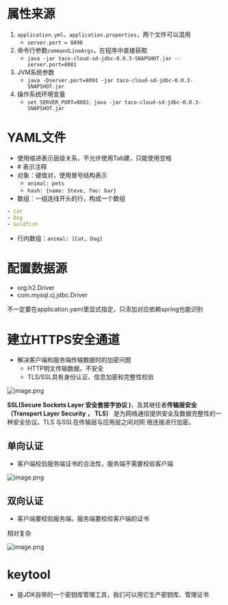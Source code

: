 
# 属性来源

1. `application.yml`、`application.properties`，两个文件可以混用
	- `server.port = 8090`
2. 命令行参数`commandLineArgs`，在程序中直接获取
	- `java -jar taco-cloud-sd-jdbc-0.0.3-SNAPSHOT.jar -- server.port=8081`
3. JVM系统参数
	- `java -Dserver.port=8091 -jar taco-cloud-sd-jdbc-0.0.3-SNAPSHOT.jar`
4. 操作系统环境变量
	- `set SERVER_PORT=8082、java -jar taco-cloud-sd-jdbc-0.0.3-SNAPSHOT.jar`

# YAML文件

- 使用缩进表示层级关系，不允许使用Tab建，只能使用空格
- \# 表示注释
- 对象：键值对，使用冒号结构表示
	- `animal: pets`
	- `hash: {name: Steve, foo: bar}`
- 数组：一组连线开头的行，构成一个数组
```yaml
- Cat
- Dog
- Goldfish
```
- 行内数组：`animal: [Cat, Dog]`


# 配置数据源

- org.h2.Driver
- com.mysql.cj.jdbc.Driver

不一定要在application.yaml里显式指定，只添加对应依赖spring也能识别


# 建立HTTPS安全通道

- 解决客户端和服务端传输数据时的加密问题
	- HTTP明文传输数据，不安全
	- TLS/SSL具有身份认证、信息加密和完整性校验

![image.png](https://chillcharlie-img.oss-cn-hangzhou.aliyuncs.com/image%2F2023%2F10%2F26%2F609986015a78cfd18e72b154942d8f25_20231026200319.png)

**SSL(Secure Sockets Layer 安全套接字协议 )**，及其继任者**传输层安全（Transport Layer Security ， TLS）** 是为网络通信提供安全及数据完整性的一种安全协议。TLS 与SSL在传输层与应用层之间对网 络连接进行加密。


## 单向认证

- 客户端校验服务端证书的合法性，服务端不需要校验客户端

![image.png](https://chillcharlie-img.oss-cn-hangzhou.aliyuncs.com/image%2F2023%2F10%2F26%2Fb843eb927502da6e44df35255de08531_20231026200909.png)

## 双向认证

- 客户端要校验服务端，服务端要校验客户端的证书

相对复杂

![image.png](https://chillcharlie-img.oss-cn-hangzhou.aliyuncs.com/image%2F2023%2F10%2F26%2Fc877b90370c978ce90e18d403f7c8f2f_20231026201330.png)

# keytool

- 是JDK自带的一个密钥库管理工具，我们可以用它生产密钥库、管理证书